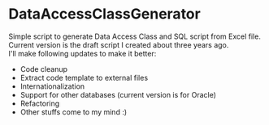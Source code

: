 # DataAccessClassGenerator
Simple script to generate Data Access Class and SQL script from Excel file.</br>
Current version is the draft script I created about three years ago.<br/>
I'll make following updates to make it better:<br/>
<ul>
<li>Code cleanup</li>
<li>Extract code template to external files</li>
<li>Internationalization</li>
<li>Support for other databases (current version is for Oracle)</li>
<li>Refactoring</li>
<li>Other stuffs come to my mind :)</li>
</ul>
